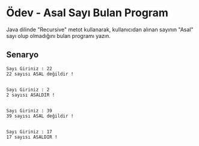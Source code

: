 # Ödev - Asal Sayı Bulan Program

Java dilinde "Recursive" metot kullanarak, kullanıcıdan alınan sayının "Asal" sayı olup olmadığını bulan programı yazın.

## Senaryo

```
Sayı Giriniz : 22
22 sayısı ASAL değildir !


Sayı Giriniz : 2
2 sayısı ASALDIR !


Sayı Giriniz : 39
39 sayısı ASAL değildir !


Sayı Giriniz : 17
17 sayısı ASALDIR !
```
